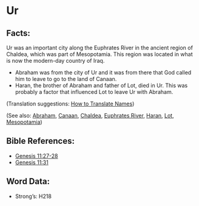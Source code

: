# Ur

## Facts:

Ur was an important city along the Euphrates River in the ancient region of Chaldea, which was part of Mesopotamia. This region was located in what is now the modern-day country of Iraq.

* Abraham was from the city of Ur and it was from there that God called him to leave to go to the land of Canaan.
* Haran, the brother of Abraham and father of Lot, died in Ur. This was probably a factor that influenced Lot to leave Ur with Abraham.

(Translation suggestions: [How to Translate Names](rc://en/ta/man/translate/translate-names))

(See also: [Abraham](../names/abraham.md), [Canaan](../names/canaan.md), [Chaldea](../names/chaldeans.md), [Euphrates River](../names/euphrates.md), [Haran](../names/haran.md), [Lot](../names/lot.md), [Mesopotamia](../names/mesopotamia.md))

## Bible References:

* [Genesis 11:27-28](rc://en/tn/help/gen/11/27)
* [Genesis 11:31](rc://en/tn/help/gen/11/31)

## Word Data:

* Strong’s: H218
